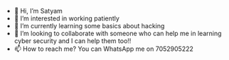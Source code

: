 - 👋 Hi, I’m Satyam
- 👀 I’m interested in working patiently
- 🌱 I’m currently learning some basics about hacking
- 💞️ I’m looking to collaborate with someone who can help me in learning cyber security and I can help them too!!
- 📫 How to reach me? You can WhatsApp me on 7052905222

<!---
Satyam0010/Satyam0010 is a ✨ special ✨ repository because its `README.md` (this file) appears on your GitHub profile.
You can click the Preview link to take a look at your changes.
--->
